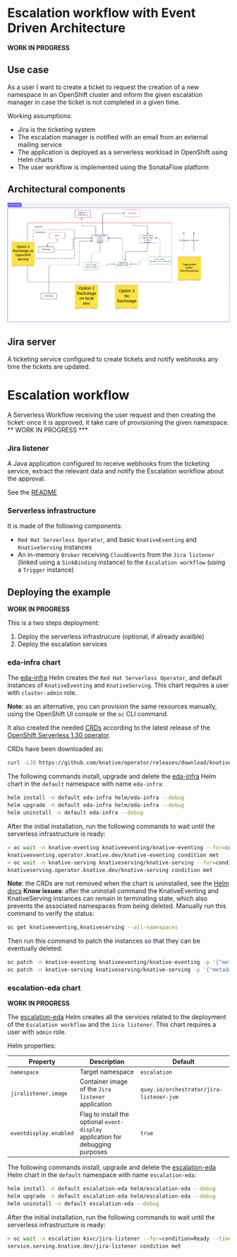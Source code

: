 # Escalation workflow with Event Driven Architecture
**WORK IN PROGRESS**

## Use case
As a user I want to create a ticket to request the creation of a new namespace in an OpenShift cluster and inform the given
escalation manager in case the ticket is not completed in a given time.

Working assumptions:
* Jira is the ticketing system
* The escalation manager is notified with an email from an external mailing service
* The application is deployed as a serverless workload in OpenShift using Helm charts
* The user workflow is implemented using the SonataFlow platform

## Architectural components
![Escalation architecture](./doc/arch.png)

## Jira server
A ticketing service configured to create tickets and notify webhooks any time the tickets are updated.

# Escalation workflow
A Serverless Workflow receiving the user request and then creating the ticket: once it is approved, it take care of provisioning the given namespace.
** WORK IN PROGRESS ***

### Jira listener
A Java application configured to receive webhooks from the ticketing service, extract the relevant data and notify the Escalation workflow about the approval.

See the [README](./jira-listener/README.md)

### Serverless infrastructure
It is made of the following components:
* `Red Hat Serverless Operator`, and basic `KnativeEventing` and `KnativeServing` instances
* An in-memory `Broker` receiving `CloudEvent`s from the `Jira listener` (linked using a  `SinkBinding` instance) to the `Escalation workflow` 
  (using a `Trigger` instance)

## Deploying the example
**WORK IN PROGRESS**

This is a two steps deployment:
1. Deploy the serverless infrastrucure (optional, if already availble)
2. Deploy the escalation services

### eda-infra chart
The [eda-infra](./helm/eda-infra/Chart.yaml) Helm creates the `Red Hat Serverless Operator`, and default instances of `KnativeEventing` and `KnativeServing`.
This chart requires a user with `cluster-admin` role.

**Note**: as an alternative, you can provision the same resources manually, using the OpenShift UI console or the `oc` CLI command.

It also created the needed [CRDs](./helm/eda-infra/crds/operator.yaml) according to the latest release of the
[OpenShift Serverless 1.30 operator](https://access.redhat.com/documentation/en-us/red_hat_openshift_serverless/1.30/html-single/about_serverless/index#new-features-1-30-0_serverless-release-notes).

CRDs have been downloaded as:
```bash
curl -LJO https://github.com/knative/operator/releases/download/knative-v1.9.6/operator.yaml
```

The following commands install, upgrade and delete the [eda-infra](./helm/eda-infra/Chart.yaml) Helm chart in the `default` namespace with name `eda-infra`:
```bash
helm install -n default eda-infra helm/eda-infra --debug
helm upgrade -n default eda-infra helm/eda-infra --debug
helm uninstall -n default eda-infra --debug
```

After the initial installation, run the following commands to wait until the serverless infrastructure is ready:
```bash
> oc wait -n knative-eventing knativeeventing/knative-eventing --for=condition=Ready --timeout=5m          
knativeeventing.operator.knative.dev/knative-eventing condition met
> oc wait -n knative-serving knativeserving/knative-serving --for=condition=Ready --timeout=5m
knativeserving.operator.knative.dev/knative-serving condition met
```

**Note**: the CRDs are not removed when the chart is uninstalled, see the [Helm docs](https://helm.sh/docs/chart_best_practices/custom_resource_definitions/#some-caveats-and-explanations)
**Know issues**: after the uninstall command the KnativeEventing and KnativeServing instances can remain in terminating state, which also prevents the 
associated namespaces from being deleted. Manually run this command to verify the status:
```bash
oc get knativeeventing,knativeserving --all-namespaces
```
Then run this command to patch the instances so that they can be eventually deleted:
```bash
oc patch -n knative-eventing knativeeventing/knative-eventing -p '{"metadata":{"finalizers":null}}' --type=merge
oc patch -n knative-serving knativeserving/knative-serving -p '{"metadata":{"finalizers":null}}' --type=merge
```

### escalation-eda chart
**WORK IN PROGRESS**

The [escalation-eda](./helm/escalation-eda/Chart.yaml) Helm creates all the services related to the deployment of the `Escalation workflow` and the `Jira listener`.
This chart requires a user with `admin` role.

Helm properties:

| Property | Description | Default |
|----------|-------------|---------|
| `namespace` | Target namespace | `escalation` |
| `jiralistener.image` | Container image of the `Jira listener` application | `quay.io/orchestrator/jira-listener-jvm` |
| `eventdisplay.enabled` | Flag to install the optional `event-display` application for debugging purposes | `true` |

The following commands install, upgrade and delete the [escalation-eda](./helm/escalation-eda/Chart.yaml) Helm chart in the `default` namespace
 with name `escalation-eda`:
```bash
helm install -n default escalation-eda helm/escalation-eda --debug
helm upgrade -n default escalation-eda helm/escalation-eda --debug
helm uninstall -n default escalation-eda --debug
```

After the initial installation, run the following commands to wait until the serverless infrastructure is ready:
```bash
> oc wait -n escalation ksvc/jira-listener --for=condition=Ready --timeout=5m
service.serving.knative.dev/jira-listener condition met
```



